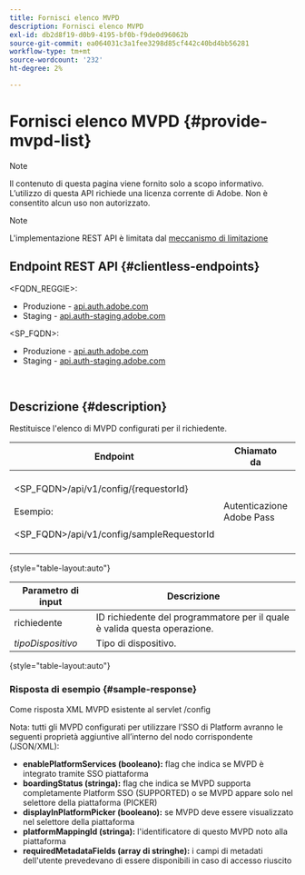 ```yaml
---
title: Fornisci elenco MVPD
description: Fornisci elenco MVPD
exl-id: db2d8f19-d0b9-4195-bf0b-f9de0d96062b
source-git-commit: ea064031c3a1fee3298d85cf442c40bd4bb56281
workflow-type: tm+mt
source-wordcount: '232'
ht-degree: 2%

---
```


# Fornisci elenco MVPD {#provide-mvpd-list}

>[!NOTE]
>
>Il contenuto di questa pagina viene fornito solo a scopo informativo. L’utilizzo di questa API richiede una licenza corrente di Adobe. Non è consentito alcun uso non autorizzato.

>[!NOTE]
>
> L&#39;implementazione REST API è limitata dal [meccanismo di limitazione](/help/authentication/throttling-mechanism.md)

## Endpoint REST API {#clientless-endpoints}

&lt;FQDN_REGGIE>:

* Produzione - [api.auth.adobe.com](http://api.auth.adobe.com/)
* Staging - [api.auth-staging.adobe.com](http://api.auth-staging.adobe.com/)

&lt;SP_FQDN>:

* Produzione - [api.auth.adobe.com](http://api.auth.adobe.com/)
* Staging - [api.auth-staging.adobe.com](http://api.auth-staging.adobe.com/)

</br>

## Descrizione {#description}

Restituisce l&#39;elenco di MVPD configurati per il richiedente.

| Endpoint | Chiamato </br> da | Input   </br>Parametri | Metodo HTTP </br> | Risposta | HTTP </br>Risposta |
| --- | --- | --- | --- | --- | --- |
| &lt;SP_FQDN>/api/v1/config/{requestorId}</br></br>Esempio:</br></br>&lt;SP_FQDN>/api/v1/config/sampleRequestorId | Autenticazione Adobe Pass | 1. Richiedente</br>    (componente percorso)</br>_2.  deviceType (obsoleto)_ | GET | XML o JSON contenente l’elenco degli MVPD. | 200 |

{style="table-layout:auto"}


| Parametro di input | Descrizione |
| --------------- | ------------------------------------------------------------- |
| richiedente | ID richiedente del programmatore per il quale è valida questa operazione. |
| *tipoDispositivo* | Tipo di dispositivo. |

{style="table-layout:auto"}

### Risposta di esempio {#sample-response}

Come risposta XML MVPD esistente al servlet /config

Nota: tutti gli MVPD configurati per utilizzare l’SSO di Platform avranno le seguenti proprietà aggiuntive all’interno del nodo corrispondente (JSON/XML):

* **enablePlatformServices (booleano):** flag che indica se MVPD è integrato tramite SSO piattaforma
* **boardingStatus (stringa):** flag che indica se MVPD supporta completamente Platform SSO (SUPPORTED) o se MVPD appare solo nel selettore della piattaforma (PICKER)
* **displayInPlatformPicker (booleano):** se MVPD deve essere visualizzato nel selettore della piattaforma
* **platformMappingId (stringa):** l&#39;identificatore di questo MVPD noto alla piattaforma
* **requiredMetadataFields (array di stringhe):** i campi di metadati dell&#39;utente prevedevano di essere disponibili in caso di accesso riuscito
